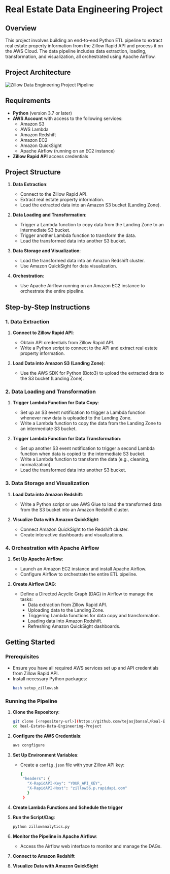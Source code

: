 # Real Estate Data Engineering Project

## Overview

This project involves building an end-to-end Python ETL pipeline to extract real estate property information from the Zillow Rapid API and process it on the AWS Cloud. The data pipeline includes data extraction, loading, transformation, and visualization, all orchestrated using Apache Airflow.

## Project Architecture

![Zillow Data Engineering Project Pipeline](https://github.com/tejasjbansal/Real-Estate-Data-Engineering-Project/assets/56173595/6cf80872-716a-4426-9aec-720665acb2f7)

## Requirements

- **Python** (version 3.7 or later)
- **AWS Account** with access to the following services:
  - Amazon S3
  - AWS Lambda
  - Amazon Redshift
  - Amazon EC2
  - Amazon QuickSight
  - Apache Airflow (running on an EC2 instance)
- **Zillow Rapid API** access credentials

## Project Structure

1. **Data Extraction**:
   - Connect to the Zillow Rapid API.
   - Extract real estate property information.
   - Load the extracted data into an Amazon S3 bucket (Landing Zone).

2. **Data Loading and Transformation**:
   - Trigger a Lambda function to copy data from the Landing Zone to an intermediate S3 bucket.
   - Trigger another Lambda function to transform the data.
   - Load the transformed data into another S3 bucket.

3. **Data Storage and Visualization**:
   - Load the transformed data into an Amazon Redshift cluster.
   - Use Amazon QuickSight for data visualization.

4. **Orchestration**:
   - Use Apache Airflow running on an Amazon EC2 instance to orchestrate the entire pipeline.

## Step-by-Step Instructions

### 1. Data Extraction

1. **Connect to Zillow Rapid API**:
   - Obtain API credentials from Zillow Rapid API.
   - Write a Python script to connect to the API and extract real estate property information.

2. **Load Data into Amazon S3 (Landing Zone)**:
   - Use the AWS SDK for Python (Boto3) to upload the extracted data to the S3 bucket (Landing Zone).

### 2. Data Loading and Transformation

1. **Trigger Lambda Function for Data Copy**:
   - Set up an S3 event notification to trigger a Lambda function whenever new data is uploaded to the Landing Zone.
   - Write a Lambda function to copy the data from the Landing Zone to an intermediate S3 bucket.

2. **Trigger Lambda Function for Data Transformation**:
   - Set up another S3 event notification to trigger a second Lambda function when data is copied to the intermediate S3 bucket.
   - Write a Lambda function to transform the data (e.g., cleaning, normalization).
   - Load the transformed data into another S3 bucket.

### 3. Data Storage and Visualization

1. **Load Data into Amazon Redshift**:
   - Write a Python script or use AWS Glue to load the transformed data from the S3 bucket into an Amazon Redshift cluster.

2. **Visualize Data with Amazon QuickSight**:
   - Connect Amazon QuickSight to the Redshift cluster.
   - Create interactive dashboards and visualizations.

### 4. Orchestration with Apache Airflow

1. **Set Up Apache Airflow**:
   - Launch an Amazon EC2 instance and install Apache Airflow.
   - Configure Airflow to orchestrate the entire ETL pipeline.

2. **Create Airflow DAG**:
   - Define a Directed Acyclic Graph (DAG) in Airflow to manage the tasks:
     - Data extraction from Zillow Rapid API.
     - Uploading data to the Landing Zone.
     - Triggering Lambda functions for data copy and transformation.
     - Loading data into Amazon Redshift.
     - Refreshing Amazon QuickSight dashboards.

## Getting Started

### Prerequisites

- Ensure you have all required AWS services set up and API credentials from Zillow Rapid API.
- Install necessary Python packages:
  ```bash
  bash setup_zillow.sh
  ```

### Running the Pipeline

1. **Clone the Repository**:
   ```bash
   git clone [<repository-url>](https://github.com/tejasjbansal/Real-Estate-Data-Engineering-Project.git)
   cd Real-Estate-Data-Engineering-Project
   ```

2. **Configure the AWS Credentials**:
    ```bash
    aws congfigure
    ```
3. **Set Up Environment Variables**:
   - Create a `config.json` file with your Zillow API key:
     ```bash
     {
      "headers": {
        "X-RapidAPI-Key": "YOUR_API_KEY",
        "X-RapidAPI-Host": "zillow56.p.rapidapi.com"
        }
      }

     ```

4. **Create Lambda Functions and Schedule the trigger**

5. **Run the Script/Dag**:
   ```bash
   python zillowanalytics.py
   ```

6. **Monitor the Pipeline in Apache Airflow**:
   - Access the Airflow web interface to monitor and manage the DAGs.
   
7. **Connect to Amazon Redshift**

8. **Visualize Data with Amazon QuickSight**


